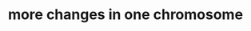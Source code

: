 ---
layout: recommendation
parent: DNA
title: more changes in one chromosome
definition: 
    Word1: Lorem ipsum dolor sit amet, consectetur adipisicing elit. Accusamus, ipsum.
    Word 2: Lorem ipsum dolor sit amet, consectetur adipisicing elit. Distinctio optio ipsum sunt voluptate! Nihil tempora quo, quas, facere vero culpa amet aliquid soluta accusantium eum ut dignissimos dolor ullam. Inventore.
discussion:
    Question1: Lorem ipsum dolor sit amet, consectetur adipisicing elit. Cum, ipsam.
    Q2: Lorem ipsum dolor sit amet, consectetur adipisicing elit. Quis animi soluta repellendus, dolores tempora sequi. Laboriosam nesciunt tempore, voluptatibus obcaecati ex.
    Q3: Lorem ipsum dolor sit.
---